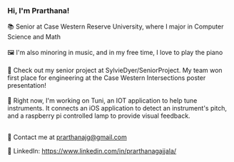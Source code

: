 ### Hi, I'm Prarthana!
📚 Senior at Case Western Reserve University, where I major in Computer Science and Math <br /> <br />
🖼️ I'm also minoring in music, and in my free time, I love to play the piano <br /> <br />
🌱 Check out my senior project at SylvieDyer/SeniorProject. My team won first place for engineering at the Case Western Intersections poster presentation! <br /> <br />
🎺 Right now, I'm working on Tuni, an IOT application to help tune instruments. It connects an iOS application to detect an instrument's pitch, and a raspberry pi controlled lamp to provide visual feedback. <br /> <br />

🦜 Contact me at prarthanajg@gmail.com <br />

🍏 LinkedIn: https://www.linkedin.com/in/prarthanagajjala/
